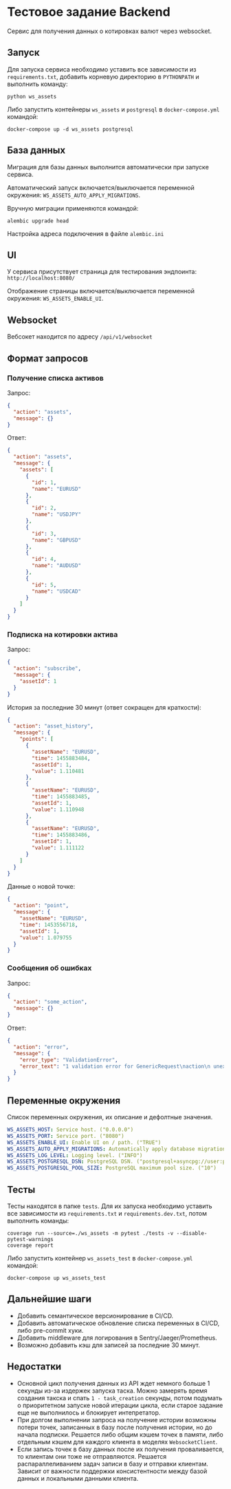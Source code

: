 # Тестовое задание Backend

Сервис для получения данных о котировках валют через websocket.

## Запуск

Для запуска сервиса необходимо уставить все зависимости из `requirements.txt`,
добавить корневую директорию в `PYTHONPATH` и выполнить команду:

```shell
python ws_assets
```

Либо запустить контейнеры `ws_assets` и `postgresql` в `docker-compose.yml` командой:

```shell
docker-compose up -d ws_assets postgresql
```

## База данных

Миграция для базы данных выполнится автоматически при запуске сервиса.

Автоматический запуск включается/выключается переменной окружения: `WS_ASSETS_AUTO_APPLY_MIGRATIONS`.

Вручную миграции применяются командой:

```shell
alembic upgrade head
```

Настройка адреса подключения в файле `alembic.ini`

## UI

У сервиса присутствует страница для тестирования эндпоинта: `http://localhost:8080/`

Отображение страницы включается/выключается переменной окружения: `WS_ASSETS_ENABLE_UI`.

## Websocket

Вебсокет находится по адресу `/api/v1/websocket`

## Формат запросов

### Получение списка активов

Запрос:

```json
{
  "action": "assets",
  "message": {}
}
```

Ответ:

```json
{
  "action": "assets",
  "message": {
    "assets": [
      {
        "id": 1,
        "name": "EURUSD"
      },
      {
        "id": 2,
        "name": "USDJPY"
      },
      {
        "id": 3,
        "name": "GBPUSD"
      },
      {
        "id": 4,
        "name": "AUDUSD"
      },
      {
        "id": 5,
        "name": "USDCAD"
      }
    ]
  }
}
```

### Подписка на котировки актива

Запрос:

```json
{
  "action": "subscribe",
  "message": {
    "assetId": 1
  }
}
```

История за последние 30 минут (ответ сокращен для краткости):

```json
{
  "action": "asset_history",
  "message": {
    "points": [
      {
        "assetName": "EURUSD",
        "time": 1455883484,
        "assetId": 1,
        "value": 1.110481
      },
      {
        "assetName": "EURUSD",
        "time": 1455883485,
        "assetId": 1,
        "value": 1.110948
      },
      {
        "assetName": "EURUSD",
        "time": 1455883486,
        "assetId": 1,
        "value": 1.111122
      }
    ]
  }
}
```

Данные о новой точке:

```json
{
  "action": "point",
  "message": {
    "assetName": "EURUSD",
    "time": 1453556718,
    "assetId": 1,
    "value": 1.079755
  }
}
```

### Сообщения об ошибках

Запрос:

```json
{
  "action": "some_action",
  "message": {}
}
```

Ответ:

```json
{
  "action": "error",
  "message": {
    "error_type": "ValidationError",
    "error_text": "1 validation error for GenericRequest\naction\n unexpected value; permitted: 'assets', 'subscribe' (type=value_error.const; given=some_action; permitted=('assets', 'subscribe'))"
  }
}
```

## Переменные окружения

Список переменных окружения, их описание и дефолтные значения.

```yaml
WS_ASSETS_HOST: Service host. ("0.0.0.0")
WS_ASSETS_PORT: Service port. ("8080")
WS_ASSETS_ENABLE_UI: Enable UI on / path. ("TRUE")
WS_ASSETS_AUTO_APPLY_MIGRATIONS: Automatically apply database migrations on service start. ("TRUE")
WS_ASSETS_LOG_LEVEL: Logging level. ("INFO")
WS_ASSETS_POSTGRESQL_DSN: PostgreSQL DSN. ("postgresql+asyncpg://user:password@localhost:5432/database")
WS_ASSETS_POSTGRESQL_POOL_SIZE: PostgreSQL maximum pool size. ("10")
```

## Тесты

Тесты находятся в папке `tests`. Для их запуска необходимо уставить все зависимости из `requirements.txt` и `requirements.dev.txt`, потом выполнить команды:

```shell
coverage run --source=./ws_assets -m pytest ./tests -v --disable-pytest-warnings
coverage report
```

Либо запустить контейнер `ws_assets_test` в `docker-compose.yml` командой:

```shell
docker-compose up ws_assets_test
```

## Дальнейшие шаги

* Добавить семантическое версионирование в CI/CD.
* Добавить автоматическое обновление списка переменных в CI/CD, либо pre-commit хуки.
* Добавить middleware для логирования в Sentry/Jaeger/Prometheus.
* Возможно добавить кэш для записей за последние 30 минут.

## Недостатки

* Основной цикл получения данных из API ждет немного больше 1 секунды из-за издержек запуска таска.
Можно замерять время создания такска и спать `1 - task_creation` секунды,
потом подумать о приоритетном запуске новой итерации цикла, если старое задание
еще не выполнилось и блокирует интепретатор.
* При долгом выполнении запроса на получение истории возможны потери точек,
записанных в базу после получения истории, но до начала подписки. Решается либо общим кэшем точек в памяти,
либо отдельным кэшем для каждого клиента в моделях `WebsocketClient`.
* Если запись точек в базу данных после их получения проваливается, то клиентам они тоже не отправляются.
Решается распараллеливанием задач записи в базу и отправки клиентам.
Зависит от важности поддержки консистентности между базой данных и локальными данными клиента.